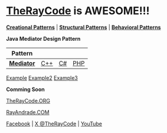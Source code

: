 # [TheRayCode](../../../README.md) is AWESOME!!!

**[Creational Patterns](../../Creational/README.md)** | **[Structural Patterns](../../Structural/README.md)** | **[Behavioral Patterns](../README.md)**

**Java Mediator Design Pattern**

|Pattern|   |   |   |
|---|---|---|---|
| [**Mediator**](README.md) | [C++](../../../CPP/Behavioral/Mediator/README.md) | [C#](../../../Csharp/Behavioral/Mediator/README.md) | [PHP](../../../PHP/Behavioral/Mediator/README.md) |

[Example](MR0/README.md) [Example2](MR2/README.md) [Example3](MR3/README.md)

**Comming Soon** 

[TheRayCode.ORG](https://www.TheRayCode.org)

[RayAndrade.COM](https://www.RayAndrade.com)

[Facebook](https://www.facebook.com/TheRayCode/) | [X @TheRayCode](https://www.x.com/TheRayCode/) | [YouTube](https://www.youtube.com/TheRayCode/)
